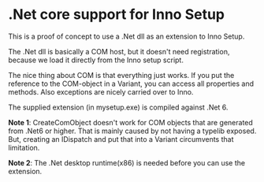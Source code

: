 # .Net core support for Inno Setup

This is a proof of concept to use a .Net dll as an extension to Inno Setup.

The .Net dll is basically a COM host, but it doesn't need registration, because we load it directly from the Inno setup script.

The nice thing about COM is that everything just works. If you put the reference to the COM-object in a Variant, you can access all properties and methods. Also exceptions are nicely carried over to Inno.

The supplied extension (in mysetup.exe) is compiled against .Net 6.



**Note 1**: CreateComObject doesn't work for COM objects that are generated from .Net6 or higher. That is mainly caused by not having a typelib exposed. But, creating an IDispatch and put that into a Variant circumvents that limitation. 

**Note 2**: The .Net desktop runtime(x86) is needed before you can use the extension.

